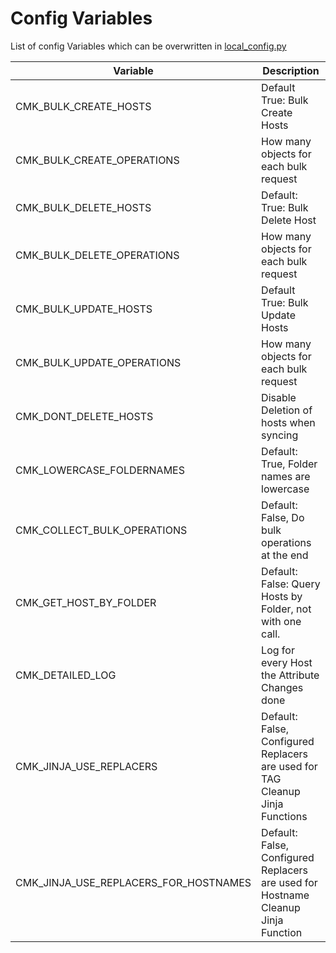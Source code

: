# Config Variables
List of config Variables which can be overwritten in [local_config.py](../basics/lcl_config.md)


| Variable                              | Description                                                                       |
| ------------------------------------- | --------------------------------------------------------------------------------- |
| CMK_BULK_CREATE_HOSTS                 | Default True: Bulk Create Hosts                                                   |
| CMK_BULK_CREATE_OPERATIONS            | How many objects for each bulk request                                            |
| CMK_BULK_DELETE_HOSTS                 | Default: True: Bulk Delete Host                                                   |
| CMK_BULK_DELETE_OPERATIONS            | How many objects for each bulk request                                            |
| CMK_BULK_UPDATE_HOSTS                 | Default True: Bulk Update Hosts                                                   |
| CMK_BULK_UPDATE_OPERATIONS            | How many objects for each bulk request                                            |
| CMK_DONT_DELETE_HOSTS                 | Disable Deletion of hosts when syncing                                            |
| CMK_LOWERCASE_FOLDERNAMES             | Default: True, Folder names are lowercase                                         |
| CMK_COLLECT_BULK_OPERATIONS           | Default: False, Do bulk operations at the end                                     |
| CMK_GET_HOST_BY_FOLDER                | Default: False: Query Hosts by Folder, not with one call.                         |
| CMK_DETAILED_LOG                      | Log for every Host the Attribute Changes done                                     |
| CMK_JINJA_USE_REPLACERS               | Default: False, Configured Replacers are used for TAG Cleanup Jinja Functions     |
| CMK_JINJA_USE_REPLACERS_FOR_HOSTNAMES | Default: False, Configured Replacers are used for Hostname Cleanup Jinja Function |
